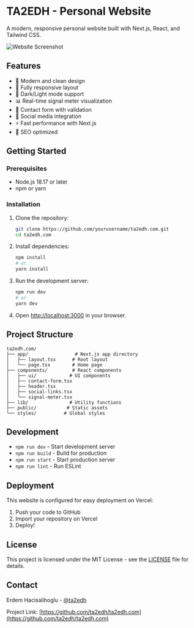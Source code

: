 # TA2EDH - Personal Website

A modern, responsive personal website built with Next.js, React, and Tailwind CSS.

![Website Screenshot](https://i.imgur.com/CqgKmYL.png)

## Features

- 🎨 Modern and clean design
- 📱 Fully responsive layout
- 🌙 Dark/Light mode support
- 📊 Real-time signal meter visualization
- 📝 Contact form with validation
- 🔗 Social media integration
- ⚡ Fast performance with Next.js
- 🎯 SEO optimized

## Getting Started

### Prerequisites

- Node.js 18.17 or later
- npm or yarn

### Installation

1. Clone the repository:
   ```bash
   git clone https://github.com/yourusername/ta2edh.com.git
   cd ta2edh.com
   ```

2. Install dependencies:
   ```bash
   npm install
   # or
   yarn install
   ```

3. Run the development server:
   ```bash
   npm run dev
   # or
   yarn dev
   ```

4. Open [http://localhost:3000](http://localhost:3000) in your browser.

## Project Structure

```
ta2edh.com/
├── app/                 # Next.js app directory
│   ├── layout.tsx      # Root layout
│   └── page.tsx        # Home page
├── components/         # React components
│   ├── ui/            # UI components
│   ├── contact-form.tsx
│   ├── header.tsx
│   ├── social-links.tsx
│   └── signal-meter.tsx
├── lib/               # Utility functions
├── public/           # Static assets
└── styles/          # Global styles
```

## Development

- `npm run dev` - Start development server
- `npm run build` - Build for production
- `npm run start` - Start production server
- `npm run lint` - Run ESLint

## Deployment

This website is configured for easy deployment on Vercel:

1. Push your code to GitHub
2. Import your repository on Vercel
3. Deploy!

## License

This project is licensed under the MIT License - see the [LICENSE](LICENSE) file for details.

## Contact

Erdem Hacisalihoglu - [@ta2edh](https://twitter.com/ta2edh)

Project Link: [https://github.com/ta2edh/ta2edh.com](https://github.com/ta2edh/ta2edh.com) 